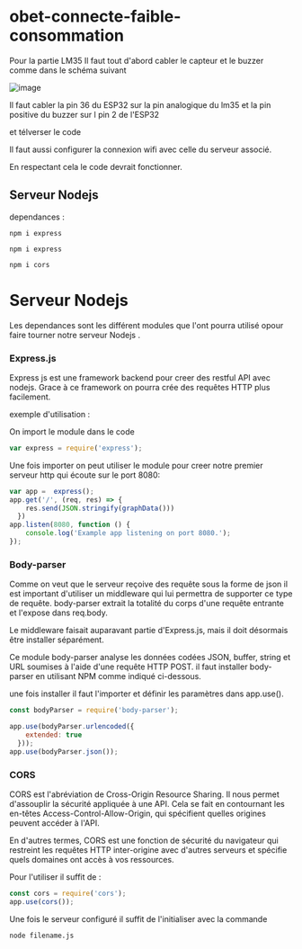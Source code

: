 # obet-connecte-faible-consommation
Pour la partie LM35
Il faut tout d'abord cabler le capteur et le buzzer comme dans le schéma suivant

![image](https://user-images.githubusercontent.com/75209363/192166924-470ccdf0-5e2e-42c0-9acb-7ad4d71e83cc.png)

Il faut cabler la pin 36 du ESP32 sur la pin analogique du lm35 et la pin positive du buzzer sur l pin 2 de l'ESP32

et télverser le code 

Il faut aussi configurer la connexion wifi avec celle du serveur associé.

En respectant cela le code devrait fonctionner.

## Serveur Nodejs

dependances :

```
npm i express

```

```
npm i express

```
```
npm i cors
```

# Serveur Nodejs

Les dependances sont les différent modules que l'ont pourra utilisé opour faire tourner notre serveur Nodejs .

### Express.js

Express js est une framework backend pour creer des restful API avec nodejs.  Grace à ce framework on pourra crée des requêtes HTTP plus facilement.

exemple d'utilisation   :

On import le module dans le code 

```js
var express = require('express');
```

Une fois importer on peut  utiliser le module pour creer notre premier serveur http  qui écoute sur le port 8080:

````js
var app =  express();
app.get('/', (req, res) => {
    res.send(JSON.stringify(graphData()))
  })
app.listen(8080, function () {
    console.log('Example app listening on port 8080.');
});
````

### Body-parser

Comme on veut que le serveur reçoive des  requête sous la forme de json il est important d'utiliser un middleware qui lui permettra de supporter ce type de requête. body-parser extrait la totalité du corps d'une requête entrante et l'expose dans req.body.

Le middleware faisait auparavant partie d'Express.js, mais il doit  désormais  être installer séparément.

Ce module body-parser analyse les données codées JSON, buffer, string et URL soumises à l'aide d'une requête HTTP POST. il faut installer body-parser en utilisant NPM comme indiqué ci-dessous.

une fois installer il faut l'importer et définir les paramètres dans app.use().

````js
const bodyParser = require('body-parser');

app.use(bodyParser.urlencoded({
    extended: true
  }));
app.use(bodyParser.json());

````

### CORS

CORS est l'abréviation de Cross-Origin Resource Sharing. Il nous permet d'assouplir la sécurité appliquée à une API. Cela se fait en contournant les en-têtes Access-Control-Allow-Origin, qui spécifient quelles origines peuvent accéder à l'API.

En d'autres termes, CORS est une fonction de sécurité du navigateur qui restreint les requêtes HTTP inter-origine avec d'autres serveurs et spécifie quels domaines ont accès à vos ressources.

Pour l'utiliser il suffit de   :

```js 
const cors = require('cors');
app.use(cors());

```

Une fois le serveur configuré il suffit de l'initialiser avec la commande 

``` 
node filename.js 
```


